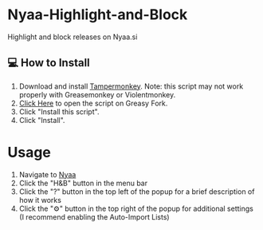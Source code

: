 # Nyaa-Highlight-and-Block
Highlight and block releases on Nyaa.si

## 💻 How to Install
1. Download and install [Tampermonkey](https://www.tampermonkey.net/). Note: this script may not work properly with Greasemonkey or Violentmonkey.
2. [Click Here](https://greasyfork.org/en/scripts/541344-nyaa-highlight-block) to open the script on Greasy Fork.
3. Click "Install this script".
4. Click "Install".
 
# Usage
1. Navigate to [Nyaa](https://nyaa.si/)
2. Click the "H&B" button in the menu bar
3. Click the "?" button in the top left of the popup for a brief description of how it works
4. Click the "⚙" button in the top right of the popup for additional settings (I recommend enabling the Auto-Import Lists)
